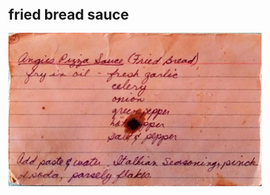 fried bread sauce
======================================
![Original Recipe](./imgs/fried_bread_sauce.jpg "Original Recipe ")
